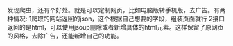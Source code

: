 发现爬虫，还有个好处。就是可以定制网页，比如电脑版转手机版，去广告。有两种情况:
1爬取的网站返回的json，这个根据自己想要的字段，组装页面就行
2接口返回的是html，可以使用jsoup删除或者新增具体的html元素。这样保留了原网页的风格，去除广告，还能新增自己的功能。